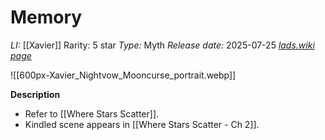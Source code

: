# Memory
*LI:* [[Xavier]]
Rarity: 5 star
*Type:* Myth
*Release date:* 2025-07-25
*[lads.wiki page](https://lads.wiki/wiki/Xavier:_Nightvow_Mooncurse)*

![[600px-Xavier_Nightvow_Mooncurse_portrait.webp]]

**Description**
* Refer to [[Where Stars Scatter]].
* Kindled scene appears in [[Where Stars Scatter - Ch 2]].